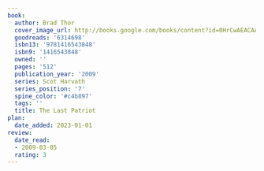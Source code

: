 ```yaml
---
book:
  author: Brad Thor
  cover_image_url: http://books.google.com/books/content?id=0HrCwAEACAAJ&printsec=frontcover&img=1&zoom=1&source=gbs_api
  goodreads: '6314698'
  isbn13: '9781416543848'
  isbn9: '1416543848'
  owned: ''
  pages: '512'
  publication_year: '2009'
  series: Scot Harvath
  series_position: '7'
  spine_color: '#c4b897'
  tags: ''
  title: The Last Patriot
plan:
  date_added: 2023-01-01
review:
  date_read:
  - 2009-03-05
  rating: 3
---
```

